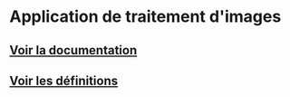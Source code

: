 # Application de traitement d'images

## [Voir la documentation](/traitement_images_doc/)

## [Voir les définitions](/definitions/)
